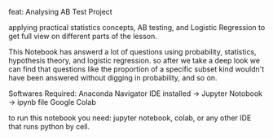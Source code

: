 feat: Analysing AB Test Project

applying practical statistics concepts, AB testing, and Logistic Regression to get full view on different parts of the lesson.

This Notebook has answerd a lot of questions using probability, statistics, hypothesis theory, and logistic regression. 
so after we take a deep look we can find that questions like the proportion of a specific subset kind wouldn't have been 
answered without digging in probability, and so on.

Softwares Required:
Anaconda Navigator IDE installed -> Jupyter Notobook -> ipynb file
Google Colab 

to run this notebook you need: 
jupyter notebook, colab, or any other IDE that runs python by cell.
